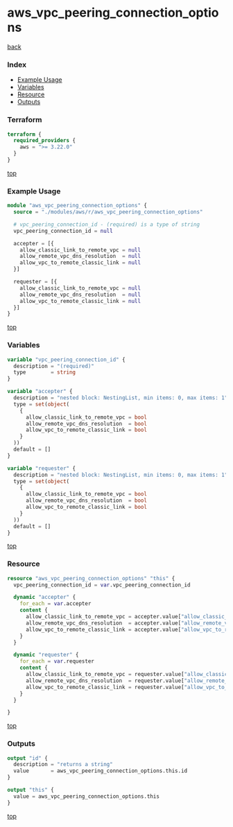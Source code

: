 # aws_vpc_peering_connection_options

[back](../aws.md)

### Index

- [Example Usage](#example-usage)
- [Variables](#variables)
- [Resource](#resource)
- [Outputs](#outputs)

### Terraform

```terraform
terraform {
  required_providers {
    aws = ">= 3.22.0"
  }
}
```

[top](#index)

### Example Usage

```terraform
module "aws_vpc_peering_connection_options" {
  source = "./modules/aws/r/aws_vpc_peering_connection_options"

  # vpc_peering_connection_id - (required) is a type of string
  vpc_peering_connection_id = null

  accepter = [{
    allow_classic_link_to_remote_vpc = null
    allow_remote_vpc_dns_resolution  = null
    allow_vpc_to_remote_classic_link = null
  }]

  requester = [{
    allow_classic_link_to_remote_vpc = null
    allow_remote_vpc_dns_resolution  = null
    allow_vpc_to_remote_classic_link = null
  }]
}
```

[top](#index)

### Variables

```terraform
variable "vpc_peering_connection_id" {
  description = "(required)"
  type        = string
}

variable "accepter" {
  description = "nested block: NestingList, min items: 0, max items: 1"
  type = set(object(
    {
      allow_classic_link_to_remote_vpc = bool
      allow_remote_vpc_dns_resolution  = bool
      allow_vpc_to_remote_classic_link = bool
    }
  ))
  default = []
}

variable "requester" {
  description = "nested block: NestingList, min items: 0, max items: 1"
  type = set(object(
    {
      allow_classic_link_to_remote_vpc = bool
      allow_remote_vpc_dns_resolution  = bool
      allow_vpc_to_remote_classic_link = bool
    }
  ))
  default = []
}
```

[top](#index)

### Resource

```terraform
resource "aws_vpc_peering_connection_options" "this" {
  vpc_peering_connection_id = var.vpc_peering_connection_id

  dynamic "accepter" {
    for_each = var.accepter
    content {
      allow_classic_link_to_remote_vpc = accepter.value["allow_classic_link_to_remote_vpc"]
      allow_remote_vpc_dns_resolution  = accepter.value["allow_remote_vpc_dns_resolution"]
      allow_vpc_to_remote_classic_link = accepter.value["allow_vpc_to_remote_classic_link"]
    }
  }

  dynamic "requester" {
    for_each = var.requester
    content {
      allow_classic_link_to_remote_vpc = requester.value["allow_classic_link_to_remote_vpc"]
      allow_remote_vpc_dns_resolution  = requester.value["allow_remote_vpc_dns_resolution"]
      allow_vpc_to_remote_classic_link = requester.value["allow_vpc_to_remote_classic_link"]
    }
  }

}
```

[top](#index)

### Outputs

```terraform
output "id" {
  description = "returns a string"
  value       = aws_vpc_peering_connection_options.this.id
}

output "this" {
  value = aws_vpc_peering_connection_options.this
}
```

[top](#index)